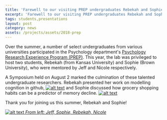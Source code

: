 ```yaml
---
title: 'Farewell to our visiting PREP undergraduates Rebekah and Sophie!'
excerpt: 'Farewell to our visiting PREP undergraduates Rebekah and Sophie!'
tags: students,presentations
layout: post
category: news
assets: /projects/assets/2018-prep
---
```


Over the summer, a number of select undergraduates from various universities participated in the Psychology department's
[Psychology Research Experience Program (PREP)](https://psych.wisc.edu/psychological-research-experience-program/). This
year, the lab was privileged to host two students, Rebekah (from Kansas University) and Sophie (Brown University), who
were mentored by Jeff and Nicole respectively. 

A Symposium held on August 2 marked the culmination of these talented undergraduate researchers. Rebekah presented her
work on modelling cognition in github, [![alt text]( {{page.assets}}/rebekah.jpg )]({{page.assets}}/rebekah.jpg) and Sophie
discussed how grocery shopping habits can be a predictor of memory decline. [![alt text]( {{page.assets}}/sophie.jpg
)]({{page.assets}}/sophie.jpg)

Thank you for joining us this summer, Rebekah and Sophie!

[![alt text]( {{page.assets}}/prep.jpg
) *From left: Jeff, Sophie, Rebekah, Nicole*]({{page.assets}}/prep.jpg)
